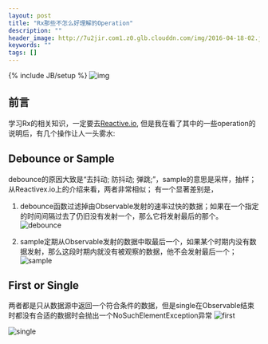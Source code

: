 ```yaml
---
layout: post
title: "Rx那些不怎么好理解的Operation"
description: ""
header_image: http://7u2jir.com1.z0.glb.clouddn.com/img/2016-04-18-02.jpg
keywords: ""
tags: []
---
```

{% include JB/setup %}
![img](http://7u2jir.com1.z0.glb.clouddn.com/img/2016-04-18-02.jpg)

## 前言
学习Rx的相关知识，一定要去[Reactive.io](http://reactivex.io/documentation/operators/debounce.html), 但是我在看了其中的一些operation的说明后，有几个操作让人一头雾水:

## Debounce or Sample
debounce的原因大致是“去抖动; 防抖动; 弹跳;”，sample的意思是采样，抽样；从Reactivex.io上的介绍来看，两者非常相似；
有一个显著差别是，
	
1. debounce函数过滤掉由Observable发射的速率过快的数据；如果在一个指定的时间间隔过去了仍旧没有发射一个，那么它将发射最后的那个。
![debounce](http://reactivex.io/documentation/operators/images/debounce.png)

2. sample定期从Observable发射的数据中取最后一个，如果某个时期内没有数据发射，那么这段时期内就没有被观察的数据，他不会发射最后一个；
![sample](http://reactivex.io/documentation/operators/images/sample.png)


## First or Single
两者都是只从数据源中返回一个符合条件的数据，但是single在Observable结束时都没有合适的数据时会抛出一个NoSuchElementException异常
![first](http://reactivex.io/documentation/operators/images/first.png)

![single](http://reactivex.io/documentation/operators/images/single.png)



